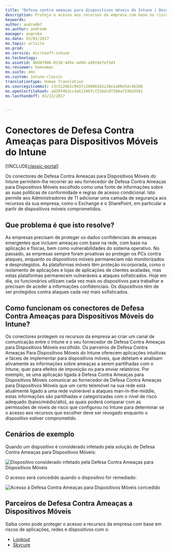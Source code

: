 ```yaml
---
title: "Defesa contra ameaças para dispositivos móveis do Intune | Documentos da Microsoft"
description: Proteja o acesso aos recursos da empresa com base no risco do dispositivo.
keywords: 
author: andredm7
ms.author: andredm
manager: angrobe
ms.date: 03/01/2017
ms.topic: article
ms.prod: 
ms.service: microsoft-intune
ms.technology: 
ms.assetid: 08d87906-8158-4d5e-a49d-ad919efef3d1
ms.reviewer: heenamac
ms.suite: ems
ms.custom: intune-classic
translationtype: Human Translation
ms.sourcegitcommit: c3c5126b1c9437c2689b162c28e1a60e5dc4b108
ms.openlocfilehash: ad39f4b2cc4a51346fcf226dc07208af336d3581
ms.lasthandoff: 03/22/2017


---
```


# <a name="intune-mobile-threat-defense-connectors"></a>Conectores de Defesa Contra Ameaças para Dispositivos Móveis do Intune

[!INCLUDE[classic-portal](../includes/classic-portal.md)]

Os conectores de Defesa Contra Ameaças para Dispositivos Móveis do Intune permitem-lhe recorrer ao seu fornecedor de Defesa Contra Ameaças para Dispositivos Móveis escolhido como uma fonte de informações sobre as suas políticas de conformidade e regras de acesso condicional. Isto permite aos Administradores de TI adicionar uma camada de segurança aos recursos da sua empresa, como o Exchange e o SharePoint, em particular a partir de dispositivos móveis comprometidos.

## <a name="what-problem-does-this-solve"></a>Que problema é que isto resolve?

As empresas precisam de proteger os dados confidenciais de ameaças emergentes que incluem ameaças com base na rede, com base na aplicação e físicas, bem como vulnerabilidades do sistema operativo.
No passado, as empresas sempre foram proativas ao proteger os PCs contra ataques, enquanto os dispositivos móveis permaneciam não monitorizados e desprotegidos. As plataformas móveis têm proteção incorporada, como o isolamento de aplicações e lojas de aplicações de clientes avaliadas, mas estas plataformas permanecem vulneráveis a ataques sofisticados. Hoje em dia, os funcionários utilizam cada vez mais os dispositivos para trabalhar e precisam de aceder a informações confidenciais. Os dispositivos têm de ser protegidos contra ataques cada vez mais sofisticados.

## <a name="how-the-intune-mobile-threat-defense-connectors-work"></a>Como funcionam os conectores de Defesa Contra Ameaças para Dispositivos Móveis do Intune?

Os conectores protegem os recursos da empresa ao criar um canal de comunicação entre o Intune e o seu fornecedor de Defesa Contra Ameaças para Dispositivos Móveis escolhido. Os parceiros de Defesa Contra Ameaças Para Dispositivos Móveis do Intune oferecem aplicações intuitivas e fáceis de implementar para dispositivos móveis, que detetam e analisam ativamente as informações sobre ameaças a serem partilhadas com o Intune, quer para efeitos de imposição ou para enviar relatórios. Por exemplo, se uma aplicação ligada à Defesa Contra Ameaças para Dispositivos Móveis comunicar ao fornecedor de Defesa Contra Ameaças para Dispositivos Móveis que um certo telemóvel na sua rede está atualmente ligado a uma rede vulnerável a ataques man-in-the-middle, estas informações são partilhadas e categorizadas com o nível de risco adequado (baixo/médio/alto), as quais poderá comparar com as permissões de níveis de risco que configurou no Intune para determinar se o acesso aos recursos que escolher deve ser revogado enquanto o dispositivo estiver comprometido.

## <a name="sample-scenarios"></a>Cenários de exemplo

Quando um dispositivo é considerado infetado pela solução de Defesa Contra Ameaças para Dispositivos Móveis:

![Dispositivo considerado infetado pela Defesa Contra Ameaças para Dispositivos Móveis](../media/mtp/MTD-image-1.png)

O acesso será concedido quando o dispositivo for remediado:

![Acesso à Defesa Contra Ameaças para Dispositivos Móveis concedido](../media/mtp/MTD-image-2.png)

## <a name="mobile-threat-defense-partners"></a>Parceiros de Defesa Contra Ameaças a Dispositivos Móveis

Saiba como pode proteger o acesso a recursos da empresa com base em riscos de aplicações, redes e dispositivos com o:

- [Lookout](https://docs.microsoft.com/intune/deploy-use/lookout-mobile-threat-defense-connector)
- [Skycure](https://docs.microsoft.com/intune/deploy-use/skycure-mobile-threat-defense-connector)
